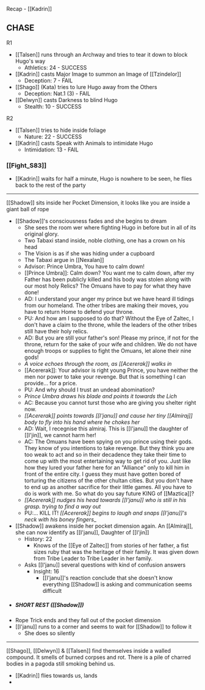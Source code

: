 Recap - [[Kadrin]]

## CHASE

R1
- [[Talsen]] runs through an Archway and tries to tear it down to block Hugo's way
	- Athletics: 24 - SUCCESS
- [[Kadrin]] casts Major Image to summon an Image of [[Tzindelor]]
	- Deception: 7 - FAIL
- [[Shago]] (Kata) tries to lure Hugo away from the Others
	- Deception: Nat.1 (3) - FAIL
- [[Delwyn]] casts Darkness to blind Hugo
	- Stealth: 10 - SUCCESS

R2
- [[Talsen]] tries to hide inside foliage
	- Nature: 22 - SUCCESS
- [[Kadrin]] casts Speak with Animals to intimidate Hugo
	- Intimidation: 13 - FAIL

### [[Fight_S83]]

- [[Kadrin]] waits for half a minute, Hugo is nowhere to be seen, he flies back to the rest of the party
---
[[Shadow]] sits inside her Pocket Dimension, it looks like you are inside a giant ball of rope
- [[Shadow]]'s consciousness fades and she begins to dream
	- She sees the room wer where fighting Hugo in before but in all of its original glory.
	- Two Tabaxi stand inside, noble clothing, one has a crown on his head
	- The Vision is as if she was hiding under a cupboard
	- The Tabaxi argue in [[Nexalan]]
	- Advisor: Prince Umbra, You have to calm down!
	- [[Prince Umbra]]: Calm down? You want me to calm down, after my Father has been publicly killed and his body was stolen along with our most holy Relics? The Omuans have to pay for what they have done! 
	- AD: I understand your anger my prince but we have heard ill tidings from our homeland. The other tribes are making their moves, you have to return Home to defend your throne. 
	- PU: And how am I supposed to do that? Without the Eye of Zaltec, I don't have a claim to the throne, while the leaders of the other tribes still have their holy relics. 
	- AD: But you are still your father's son! Please my prince, if not for the throne, return for the sake of your wife and children. We do not have enough troops or supplies to fight the Omuans, let alone their nine gods! 
	- _A voice echoes through the room, as [[Acererak]] walks in_ 
	- [[Acererak]]: Your advisor is right young Prince, you have neither the men nor power to take your revenge. But that is something I can provide... for a price. 
	- PU: And why should I trust an undead abomination?
	-  _Prince Umbra draws his blade and points it towards the Lich_ 
	- AC: Because you cannot turst those who are giving you shelter right now. 
	- _[[Acererak]] points towards [[I'janu]] and cause her tiny [[Almiraj]] body to fly into his hand where he chokes her_ 
	- AD: Wait, I recegnise this almiraj. This is [[I'janu]] the daughter of [[I'jin]], we cannot harm her! 
	- AC: The Omuans have been spying on you prince using their gods. They know of you intentions to take revenge. But they think you are too weak to act and so in their decadence they take their time to come up with the most entertaining way to get rid of you. Just like how they lured your father here for an "Alliance" only to kill him in front of the entire city. I guess they must have gotten bored of torturing the citizens of the other chultan cities. But you don't have to end up as another sacrifice for their little games. All you have to do is work with me. So what do you say future KING of [[Maztica]]? 
	- _[[Acererak]] nudges his head towards [[I'janu]] who is still in his grasp. trying to find a way out_
	- PU:... KILL IT! _[[Acererak]] begins to laugh and snaps [[I'janu]]'s neck with his boney fingers__
- [[Shadow]] awakens inside her pocket dimension again. An [[Almiraj]], she can now identify as [[I'janu]], Daughter of [[I'jin]]
	- History: 22
		- Knows of the [[Eye of Zaltec]] from stories of her father, a fist sizes ruby that was the heritage of their family. It was given down from Tribe Leader to Tribe Leader in her family.
	- Asks [[I'janu]] several questions with kind of confusion answers
		- Insight: 16
			- [[I'janu]]'s reaction conclude that she doesn't know everything [[Shadow]] is asking and communication seems difficult
- ##### SHORT REST ([[Shadow]])
- Rope Trick ends and they fall out of the pocket dimension
- [[I'janu]] runs to a corner and seems to wait for [[Shadow]] to follow it
	- She does so silently
---
[[Shago]], [[Delwyn]] & [[Talsen]] find themselves inside a walled compound. It smells of burned corpses and rot. There is a pile of charred bodies in a pagoda still smoking behind us.
- [[Kadrin]] flies towards us, lands
- 